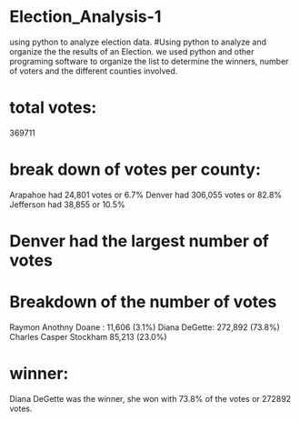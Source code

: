 # Election_Analysis-1
using python to analyze election data.
#Using python to analyze and organize the the results of an Election. we used python and other programing software to organize the list  to determine the winners, number of voters and the different counties involved.
 # total votes:
  369711
 # break down of votes per county:
 Arapahoe had 24,801 votes or 6.7% 
 Denver had 306,055 votes or 82.8%
 Jefferson had 38,855 or 10.5%
 
 
 # Denver had the largest number of votes
 
# Breakdown of the number of votes 
 Raymon Anothny Doane : 11,606 (3.1%)
 Diana DeGette: 272,892 (73.8%)
 Charles Casper Stockham 85,213 (23.0%)
 # winner: 
 Diana DeGette was the winner, she won with 73.8% of the votes or 272892 votes.
 
 
 
